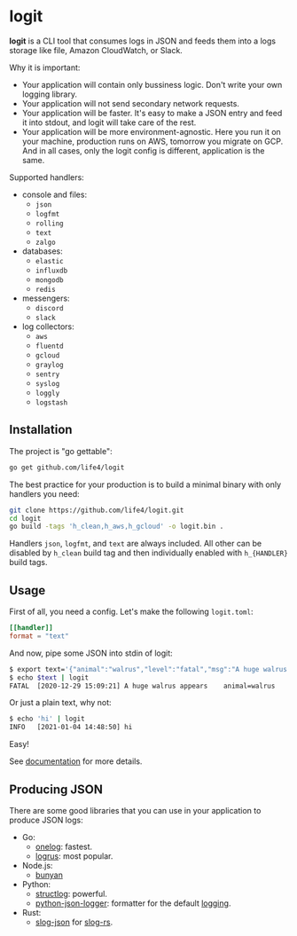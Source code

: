 # logit

**logit** is a CLI tool that consumes logs in JSON and feeds them into a logs storage like file, Amazon CloudWatch, or Slack.

Why it is important:

* Your application will contain only bussiness logic. Don't write your own logging library.
* Your application will not send secondary network requests.
* Your application will be faster. It's easy to make a JSON entry and feed it into stdout, and logit will take care of the rest.
* Your application will be more environment-agnostic. Here you run it on your machine, production runs on AWS, tomorrow you migrate on GCP. And in all cases, only the logit config is different, application is the same.

Supported handlers:

* console and files:
  * `json`
  * `logfmt`
  * `rolling`
  * `text`
  * `zalgo`
* databases:
  * `elastic`
  * `influxdb`
  * `mongodb`
  * `redis`
* messengers:
  * `discord`
  * `slack`
* log collectors:
  * `aws`
  * `fluentd`
  * `gcloud`
  * `graylog`
  * `sentry`
  * `syslog`
  * `loggly`
  * `logstash`

## Installation

The project is "go gettable":

```bash
go get github.com/life4/logit
```

The best practice for your production is to build a minimal binary with only handlers you need:

```bash
git clone https://github.com/life4/logit.git
cd logit
go build -tags 'h_clean,h_aws,h_gcloud' -o logit.bin .
```

Handlers `json`, `logfmt`, and `text` are always included. All other can be disabled by `h_clean` build tag and then individually enabled with `h_{HANDLER}` build tags.

## Usage

First of all, you need a config. Let's make the following `logit.toml`:

```toml
[[handler]]
format = "text"
```

And now, pipe some JSON into stdin of logit:

```bash
$ export text='{"animal":"walrus","level":"fatal","msg":"A huge walrus appears","time":"2020-12-29 15:09:21"}'
$ echo $text | logit
FATAL  [2020-12-29 15:09:21] A huge walrus appears    animal=walrus
```

Or just a plain text, why not:

```bash
$ echo 'hi' | logit
INFO   [2021-01-04 14:48:50] hi
```

Easy!

See [documentation](./docs/config.md) for more details.

## Producing JSON

There are some good libraries that you can use in your application to produce JSON logs:

* Go:
  * [onelog](https://github.com/francoispqt/onelog): fastest.
  * [logrus](github.com/sirupsen/logrus): most popular.
* Node.js:
  * [bunyan](https://github.com/trentm/node-bunyan)
* Python:
  * [structlog](https://github.com/hynek/structlog): powerful.
  * [python-json-logger](https://github.com/madzak/python-json-logger): formatter for the default [logging](https://docs.python.org/3/library/logging.html).
* Rust:
  * [slog-json](https://github.com/slog-rs/json) for [slog-rs](https://github.com/slog-rs/slog).
